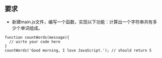 ## 要求 
    
- 新建main.js文件，编写一个函数，实现以下功能：计算出一个字符串共有多少个单词组成。

```
function countWords(message){
  // wirte your code here
}
countWords('Good morning, I love JavaScript.'); // should return 5
```
<!DOCTYPE html>
<html lang="en">
<head>
    <meta charset="UTF-8">
    <title>fun4</title>
</head>
<body>
<script>
    function getWordCount(str) {
        var temp = str.split(/[ , ''.]/g);
        var num=0;
        for(var i=0;i<temp.length;i++){
            if(temp[i]!=''){
                num++;
            }
        }
        return num;
    }
    var str = 'Good morning, I love JavaScript.';
    confirm(getWordCount(str))
</script>
</body>
</html>
